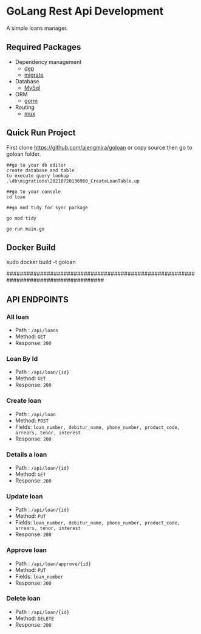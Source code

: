 # GoLang Rest Api Development

A simple loans manager.

## Required Packages
- Dependency management
    * [dep](https://github.com/golang/dep)
    * [migrate](https://github.com/golang-migrate/migrate)
- Database
    * [MySql](https://github.com/go-sql-driver/mysql)
- ORM   
    * [gorm](https://github.com/jinzhu/gorm)
- Routing
    * [mux](https://github.com/gorilla/mux)

## Quick Run Project
First clone https://github.com/ajengmira/goloan or copy source then go to goloan folder.  

```
##go to your db editor
create database and table
to execute query lookup .\db\migrations\20210720136960_CreateLoanTable.up

##go to your console
cd loan

##go mod tidy for sync package

go mod tidy

go run main.go
```

## Docker Build
sudo docker build -t goloan

#####################################################################################

## API ENDPOINTS

### All loan
- Path : `/api/loans`
- Method: `GET`
- Response: `200`

### Loan By Id
- Path : `/api/loan/{id}`
- Method: `GET`
- Response: `200`

### Create loan
- Path : `/api/loan`
- Method: `POST`
- Fields: `loan_number, debitur_name, phone_number, product_code, arrears, tenor, interest`
- Response: `200`

### Details a loan
- Path : `/api/loan/{id}`
- Method: `GET`
- Response: `200`

### Update loan
- Path : `/api/loan/{id}`
- Method: `PUT`
- Fields: `loan_number, debitur_name, phone_number, product_code, arrears, tenor, interest`
- Response: `200`

### Approve loan
- Path : `/api/loan/approve/{id}`
- Method: `PUT`
- Fields: `loan_number`
- Response: `200`

### Delete loan
- Path : `/api/loan/{id}`
- Method: `DELETE`
- Response: `200`

